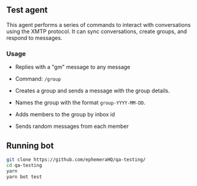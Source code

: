 ## Test agent

This agent performs a series of commands to interact with conversations using the XMTP protocol. It can sync conversations, create groups, and respond to messages.

### Usage

- Replies with a "gm" message to any message

- Command: `/group`

- Creates a group and sends a message with the group details.
- Names the group with the format `group-YYYY-MM-DD`.
- Adds members to the group by inbox id
- Sends random messages from each member

## Running bot

```bash
git clone https://github.com/ephemeraHQ/qa-testing/
cd qa-testing
yarn
yarn bot test
```
